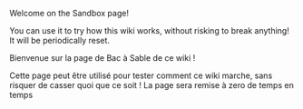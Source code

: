 <!-- LANG:EN, title="Sandbox"-->

Welcome on the Sandbox page!

You can use it to try how this wiki works, without risking to break anything! It will be periodically reset.





<!-- LANG:FR, title="Bac à sable"-->

Bienvenue sur la page de Bac à Sable de ce wiki !

Cette page peut être utilisé pour tester comment ce wiki marche, sans risquer de casser quoi que ce soit ! La page sera remise à zero de temps en temps

